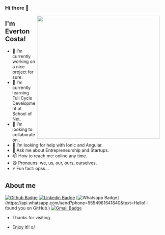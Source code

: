 ### Hi there 👋

<img align="right" width="400" height="400" src="coloque_o_link_de_uma_foto_ou_gif_aqui">

## I'm Everton Costa!

- 🔭  I’m currently working on a nice project for sure.
- 🌱  I’m currently learning Full Cycle Development at School of Net.
- 👯  I’m looking to collaborate on .
- 🤔  I’m looking for help with Ionic and Angular.
- 💬  Ask me about Entrepreneurship and Startups.
- 📫  How to reach me: online any time.
- 😄  Pronouns: we, us, our, ours, ourselves.
- ⚡  Fun fact: opss...


## About me 
[![Github Badge](https://img.shields.io/badge/-Github-000?style=flat-square&logo=Github&logoColor=white&link=link_do_seu_perfil_no_github)](https://github.com/TomCosta)
[![Linkedin Badge](https://img.shields.io/badge/-LinkedIn-blue?style=flat-square&logo=Linkedin&logoColor=white&link=link_do_seu_perfil_no_linkedin)](https://www.linkedin.com/in/costaeverton/)
[![Whatsapp Badge](https://img.shields.io/badge/-Whatsapp-4CA143?style=flat-square&labelColor=4CA143&logo=whatsapp&logoColor=white&link=https://api.whatsapp.com/send?phone=seu_telefone_55+DDD+número_de_telefone&text=Hello!)](https://api.whatsapp.com/send?phone=5554981641840&text=Hello! I found you on GitHub.)
[![Gmail Badge](https://img.shields.io/badge/-Gmail-c14438?style=flat-square&logo=Gmail&logoColor=white&link=mailto:seu_email)](mailto:sys.everton@gmail.com)

- Thanks for visiting. 

- Enjoy it!! o/
<!--
**TomCosta/TomCosta** is a ✨ _special_ ✨ repository because its `README.md` (this file) appears on your GitHub profile.

Here are some ideas to get you started:

- 🔭 I’m currently working on ...
- 🌱 I’m currently learning ...
- 👯 I’m looking to collaborate on ...
- 🤔 I’m looking for help with ...
- 💬 Ask me about ...
- 📫 How to reach me: ...
- 😄 Pronouns: ...
- ⚡ Fun fact: ...
-->
